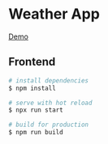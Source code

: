 # Weather App

[Demo](https://berserg2010.github.io/weather_app/)

## Frontend

```bash
# install dependencies
$ npm install

# serve with hot reload
$ npx run start

# build for production
$ npm run build
```

